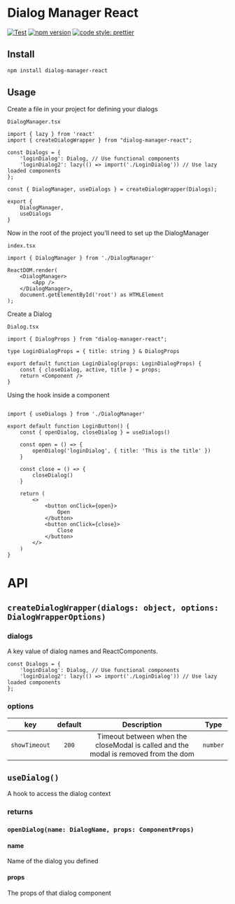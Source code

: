# Dialog Manager React
[![Test](https://github.com/ajoelp/dialog-manager/actions/workflows/test.yml/badge.svg?branch=main)](https://github.com/ajoelp/dialog-manager/actions/workflows/test.yml)
[![npm version](https://badge.fury.io/js/dialog-manager-react.svg)](https://badge.fury.io/js/dialog-manager-react)
[![code style: prettier](https://img.shields.io/badge/code_style-prettier-ff69b4.svg?style=flat-square)](https://github.com/prettier/prettier)


## Install

```sh
npm install dialog-manager-react
```

## Usage

Create a file in your project for defining your dialogs

`DialogManager.tsx`

```tsx
import { lazy } from 'react'
import { createDialogWrapper } from "dialog-manager-react";

const Dialogs = {
    'loginDialog': Dialog, // Use functional components
    'loginDialog2': lazy(() => import('./LoginDialog')) // Use lazy loaded components
};

const { DialogManager, useDialogs } = createDialogWrapper(Dialogs);

export {
    DialogManager,
    useDialogs
}
```

Now in the root of the project you'll need to set up the DialogManager

`index.tsx`

```tsx
import { DialogManager } from './DialogManager'

ReactDOM.render(
    <DialogManager>
        <App />
    </DialogManager>,
    document.getElementById('root') as HTMLElement
);
```

Create a Dialog

`Dialog.tsx`
```tsx
import { DialogProps } from "dialog-manager-react";

type LoginDialogProps = { title: string } & DialogProps

export default function LoginDialog(props: LoginDialogProps) {
    const { closeDialog, active, title } = props;
    return <Component />
}
```

Using the hook inside a component

```tsx

import { useDialogs } from './DialogManager'

export default function LoginButton() {
    const { openDialog, closeDialog } = useDialogs()
    
    const open = () => {
        openDialog('loginDialog', { title: 'This is the title' })
    }

    const close = () => {
        closeDialog()
    }
    
    return (
        <>
            <button onClick={open}>
                Open
            </button>
            <button onClick={close}>
                Close
            </button>
        </>
    )
}
```

# API

## `createDialogWrapper(dialogs: object, options: DialogWrapperOptions)`

### dialogs
A key value of dialog names and ReactComponents.

```tsx
const Dialogs = {
    'loginDialog': Dialog, // Use functional components
    'loginDialog2': lazy(() => import('./LoginDialog')) // Use lazy loaded components
};
```

### options

| key        | default           | Description  | Type |
| ------------- |:-------------:| :-----:| :-----:|
| `showTimeout`      | `200` | Timeout between when the closeModal is called and the modal is removed from the dom | `number`


## `useDialog()`
A hook to access the dialog context

### returns

### `openDialog(name: DialogName, props: ComponentProps)`

#### name
Name of the dialog you defined

#### props
The props of that dialog component
